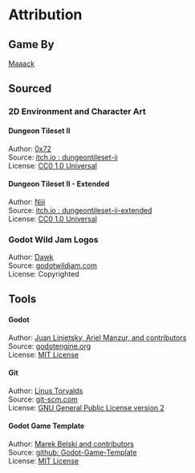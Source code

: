 # Attribution
## Game By
[Maaack](https://maaack.itch.io/)  




## Sourced
### 2D Environment and Character Art
#### Dungeon Tileset II
Author: [0x72](https://0x72.itch.io/)  
Source: [itch.io : dungeontileset-ii](https://0x72.itch.io/dungeontileset-ii)  
License: [CC0 1.0 Universal](https://creativecommons.org/publicdomain/zero/1.0/)

#### Dungeon Tileset II - Extended
Author: [Niji](https://nijikokun.itch.io/)  
Source: [itch.io : dungeontileset-ii-extended](https://nijikokun.itch.io/dungeontileset-ii-extended)  
License: [CC0 1.0 Universal](https://creativecommons.org/publicdomain/zero/1.0/)

### Godot Wild Jam Logos
Author: [Dawk](https://coreyaroberts.com/)  
Source: [godotwildjam.com](https://godotwildjam.com/branding/)  
License: Copyrighted




## Tools
#### Godot
Author: [Juan Linietsky, Ariel Manzur, and contributors](https://godotengine.org/contact)  
Source: [godotengine.org](https://godotengine.org/)  
License: [MIT License](https://github.com/godotengine/godot/blob/master/LICENSE.txt) 

#### Git
Author: [Linus Torvalds](https://github.com/torvalds)  
Source: [git-scm.com](https://git-scm.com/downloads)  
License: [GNU General Public License version 2](https://opensource.org/licenses/GPL-2.0)

#### Godot Game Template
Author: [Marek Belski and contributors](https://github.com/Maaack/Godot-Game-Template/graphs/contributors)  
Source: [github: Godot-Game-Template](https://github.com/Maaack/Godot-Game-Template)  
License: [MIT License](LICENSE.txt)  
